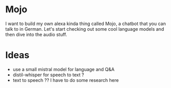 # Mojo 

I want to build my own alexa kinda thing called Mojo, a chatbot that you can talk to in German. Let's start checking out some cool language models and then dive into the audio stuff.

# Ideas 

* use a small mistral model for language and Q&A 
* distil-whisper for speech to text ?
* text to speech ?? I have to do some research here

